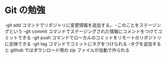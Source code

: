# Git の勉強

-git add コマンドでリポジトリに変更情報を追加する。 -このことをステージングという
-git commit コマンドでステージングされた情報にコメントをつけてコミットできる
-git push コマンドでローカルのコミットをリモートのリポジトリに反映できる
-git tag コマンドでコミットにタグをつけられる -タグを追加すると github ではダウンロード用の zip ファイルが自動で作られる
